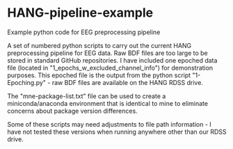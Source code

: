 # HANG-pipeline-example
 Example python code for EEG preprocessing pipeline

 A set of numbered python scripts to carry out the current HANG preprocessing pipeline for EEG data. Raw BDF files are too large to be stored in standard GitHub repositories. I have included one epoched data file (located in "1_epochs_w_excluded_channel_info") for demonstration purposes. This epoched file is the output from the python script "1-Epoching.py" - raw BDF files are available on the HANG RDSS drive.
 
 The "mne-package-list.txt" file can be used to create a miniconda/anaconda environment that is identical to mine to eliminate concerns about package version differences.
 
 Some of these scripts may need adjustments to file path information - I have not tested these versions when running anywhere other than our RDSS drive.